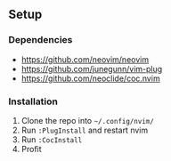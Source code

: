 ## Setup

### Dependencies

- https://github.com/neovim/neovim
- https://github.com/junegunn/vim-plug
- https://github.com/neoclide/coc.nvim

### Installation

1. Clone the repo into `~/.config/nvim/`
1. Run `:PlugInstall` and restart nvim
1. Run `:CocInstall`
1. Profit
